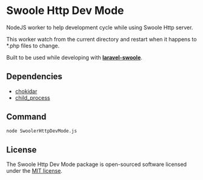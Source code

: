 # Swoole Http Dev Mode

NodeJS worker to help development cycle while using Swoole Http server.

This worker watch from the current directory and restart when it happens to *.php files to change.

Built to be used while developing with **[laravel-swoole](https://github.com/swooletw/laravel-swoole)**.

## Dependencies

- [chokidar](https://www.npmjs.com/package/chokidar)
- [child_process](https://nodejs.org/api/child_process.html)

## Command

```bash
node SwoolerHttpDevMode.js
```

## License

The Swoole Http Dev Mode package is open-sourced software licensed under the [MIT license](http://opensource.org/licenses/MIT).